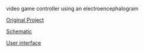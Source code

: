 video game controller using an electroencephalogram

[Original Project](https://www.instructables.com/DIY-EEG-and-ECG-Circuit/)

[Schematic](https://content.instructables.com/ORIG/FR5/NQTR/H3QFL7UP/FR5NQTRH3QFL7UP.jpg?auto=webp&frame=1&width=1024&fit=bounds&md=c804d7c0258f042a21435a6d3dad96cc)

[User interface](https://i.imgur.com/PbAkhNV_d.webp?maxwidth=760&fidelity=grand)
